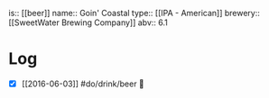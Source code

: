 is:: [[beer]]
name:: Goin' Coastal
type:: [[IPA - American]]
brewery:: [[SweetWater Brewing Company]]
abv:: 6.1

# Log
- [x] [[2016-06-03]] #do/drink/beer 🤞

